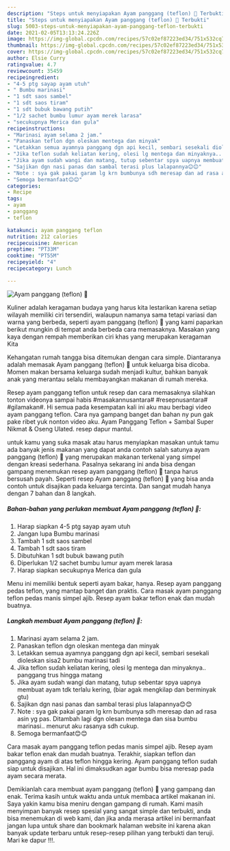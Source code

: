 ```yaml
---
description: "Steps untuk menyiapakan Ayam panggang (teflon) 🐥 Terbukti"
title: "Steps untuk menyiapakan Ayam panggang (teflon) 🐥 Terbukti"
slug: 5003-steps-untuk-menyiapakan-ayam-panggang-teflon-terbukti
date: 2021-02-05T13:13:24.226Z
image: https://img-global.cpcdn.com/recipes/57c02ef87223ed34/751x532cq70/ayam-panggang-teflon-🐥-foto-resep-utama.jpg
thumbnail: https://img-global.cpcdn.com/recipes/57c02ef87223ed34/751x532cq70/ayam-panggang-teflon-🐥-foto-resep-utama.jpg
cover: https://img-global.cpcdn.com/recipes/57c02ef87223ed34/751x532cq70/ayam-panggang-teflon-🐥-foto-resep-utama.jpg
author: Elsie Curry
ratingvalue: 4.7
reviewcount: 35459
recipeingredient:
- "4-5 ptg sayap ayam utuh"
- " Bumbu marinasi"
- "1 sdt saos sambel"
- "1 sdt saos tiram"
- "1 sdt bubuk bawang putih"
- "1/2 sachet bumbu lumur ayam merek larasa"
- "secukupnya Merica dan gula"
recipeinstructions:
- "Marinasi ayam selama 2 jam."
- "Panaskan teflon dgn oleskan mentega dan minyak"
- "Letakkan semua ayamnya panggang dgn api kecil, sembari sesekali dioleskan sisa2 bumbu marinasi tadi"
- "Jika teflon sudah keliatan kering, olesi lg mentega dan minyaknya.. panggang trus hingga matang"
- "Jika ayam sudah wangi dan matang, tutup sebentar spya uapnya membuat ayam tdk terlalu kering, (biar agak mengkilap dan berminyak gtu)"
- "Sajikan dgn nasi panas dan sambal terasi plus lalapannya😊😊"
- "Note : sya gak pakai garam lg krn bumbunya sdh meresap dan ad rasa asin yg pas. Ditambah lagi dgn olesan mentega dan sisa bumbu marinasi.. menurut aku rasanya sdh cukup."
- "Semoga bermanfaat😊😊"
categories:
- Recipe
tags:
- ayam
- panggang
- teflon

katakunci: ayam panggang teflon 
nutrition: 212 calories
recipecuisine: American
preptime: "PT33M"
cooktime: "PT55M"
recipeyield: "4"
recipecategory: Lunch

---
```



![Ayam panggang (teflon) 🐥](https://img-global.cpcdn.com/recipes/57c02ef87223ed34/751x532cq70/ayam-panggang-teflon-🐥-foto-resep-utama.jpg)

Kuliner adalah keragaman budaya yang harus kita lestarikan karena setiap wilayah memiliki ciri tersendiri, walaupun namanya sama tetapi variasi dan warna yang berbeda, seperti ayam panggang (teflon) 🐥 yang kami paparkan berikut mungkin di tempat anda berbeda cara memasaknya. Masakan yang kaya dengan rempah memberikan ciri khas yang merupakan keragaman Kita

Kehangatan rumah tangga bisa ditemukan dengan cara simple. Diantaranya adalah memasak Ayam panggang (teflon) 🐥 untuk keluarga bisa dicoba. Momen makan bersama keluarga sudah menjadi kultur, bahkan banyak anak yang merantau selalu membayangkan makanan di rumah mereka.

Resep ayam panggang teflon untuk resep dan cara memasaknya silahkan tonton videonya sampai habis #masakannusantara# #resepnusantara# #gilamakan#. Hi semua pada kesempatan kali ini aku mau berbagi video ayam panggang teflon. Cara nya gampang banget dan bahan ny pun gak pake ribet yuk nonton video aku. Ayam Panggang Teflon + Sambal Super Nikmat &amp; Oseng Ulated. resep dapur mantul.

untuk kamu yang suka masak atau harus menyiapkan masakan untuk tamu ada banyak jenis makanan yang dapat anda contoh salah satunya ayam panggang (teflon) 🐥 yang merupakan makanan terkenal yang simpel dengan kreasi sederhana. Pasalnya sekarang ini anda bisa dengan gampang menemukan resep ayam panggang (teflon) 🐥 tanpa harus bersusah payah.
Seperti resep Ayam panggang (teflon) 🐥 yang bisa anda contoh untuk disajikan pada keluarga tercinta. Dan sangat mudah hanya dengan 7 bahan dan 8 langkah.


<!--inarticleads1-->

##### Bahan-bahan yang perlukan membuat Ayam panggang (teflon) 🐥:

1. Harap siapkan 4-5 ptg sayap ayam utuh
1. Jangan lupa  Bumbu marinasi
1. Tambah 1 sdt saos sambel
1. Tambah 1 sdt saos tiram
1. Dibutuhkan 1 sdt bubuk bawang putih
1. Diperlukan 1/2 sachet bumbu lumur ayam merek larasa
1. Harap siapkan secukupnya Merica dan gula


Menu ini memiliki bentuk seperti ayam bakar, hanya. Resep ayam panggang pedas teflon, yang mantap banget dan praktis. Cara masak ayam panggang teflon pedas manis simpel ajib. Resep ayam bakar teflon enak dan mudah buatnya. 

<!--inarticleads2-->

##### Langkah membuat  Ayam panggang (teflon) 🐥:

1. Marinasi ayam selama 2 jam.
1. Panaskan teflon dgn oleskan mentega dan minyak
1. Letakkan semua ayamnya panggang dgn api kecil, sembari sesekali dioleskan sisa2 bumbu marinasi tadi
1. Jika teflon sudah keliatan kering, olesi lg mentega dan minyaknya.. panggang trus hingga matang
1. Jika ayam sudah wangi dan matang, tutup sebentar spya uapnya membuat ayam tdk terlalu kering, (biar agak mengkilap dan berminyak gtu)
1. Sajikan dgn nasi panas dan sambal terasi plus lalapannya😊😊
1. Note : sya gak pakai garam lg krn bumbunya sdh meresap dan ad rasa asin yg pas. Ditambah lagi dgn olesan mentega dan sisa bumbu marinasi.. menurut aku rasanya sdh cukup.
1. Semoga bermanfaat😊😊


Cara masak ayam panggang teflon pedas manis simpel ajib. Resep ayam bakar teflon enak dan mudah buatnya. Terakhir, siapkan teflon dan panggang ayam di atas teflon hingga kering. Ayam panggang teflon sudah siap untuk disajikan. Hal ini dimaksudkan agar bumbu bisa meresap pada ayam secara merata. 

Demikianlah cara membuat ayam panggang (teflon) 🐥 yang gampang dan enak. Terima kasih untuk waktu anda untuk membaca artikel makanan ini. Saya yakin kamu bisa meniru dengan gampang di rumah. Kami masih menyimpan banyak resep spesial yang sangat simple dan terbukti, anda bisa menemukan di web kami, dan jika anda merasa artikel ini bermanfaat jangan lupa untuk share dan bookmark halaman website ini karena akan banyak update terbaru untuk resep-resep pilihan yang terbukti dan teruji. Mari ke dapur !!!. 
